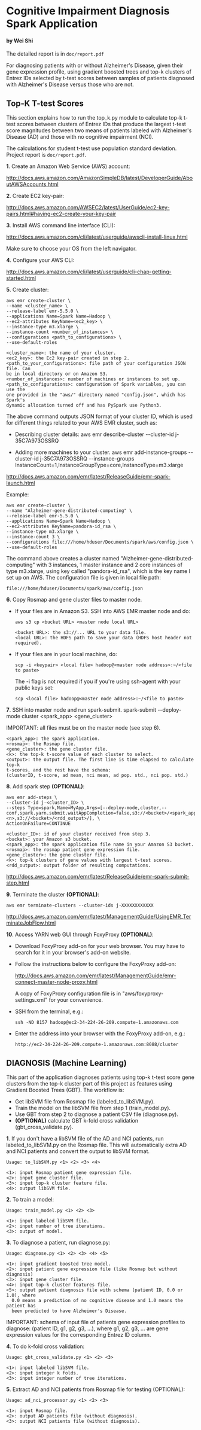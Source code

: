 # Cognitive Impairment Diagnosis Spark Application
#### by Wei Shi

The detailed report is in ```doc/report.pdf```

For diagnosing patients with or without Alzheimer's Disease, given their
gene expression profile, using gradient boosted trees and top-k clusters of
Entrez IDs selected by t-test scores between samples of patients diagnosed with
Alzheimer's Disease versus those who are not.

## Top-K T-test Scores
This section explains how to run the top_k.py module to calculate top-k
t-test scores between clusters of Entrez IDs that produce the largest
t-test score magnitudes between two means of patients labeled with
Alzheimer's Disease (AD) and those with no cognitive impairment (NCI).

The calculations for student t-test use population standard deviation. Project
report is ```doc/report.pdf```.


**1**. Create an Amazon Web Service (AWS) account:

http://docs.aws.amazon.com/AmazonSimpleDB/latest/DeveloperGuide/AboutAWSAccounts.html


**2**. Create EC2 key-pair:

http://docs.aws.amazon.com/AWSEC2/latest/UserGuide/ec2-key-pairs.html#having-ec2-create-your-key-pair


**3**. Install AWS command line interface (CLI):

http://docs.aws.amazon.com/cli/latest/userguide/awscli-install-linux.html

Make sure to choose your OS from the left navigator.

**4**. Configure your AWS CLI:

http://docs.aws.amazon.com/cli/latest/userguide/cli-chap-getting-started.html

**5**. Create cluster:
  ```
  aws emr create-cluster \
  --name <cluster_name> \
  --release-label emr-5.5.0 \
  --applications Name=Spark Name=Hadoop \
  --ec2-attributes KeyName=<ec2_key> \
  --instance-type m3.xlarge \
  --instance-count <number_of_instances> \
  --configurations <path_to_configurations> \
  --use-default-roles
  ```
  ```
  <cluster_name>: the name of your cluster.
  <ec2_key>: the Ec2 key-pair created in step 2.
  <path_to_your_configurations>: file path of your configuration JSON file. Can
  be in local directory or on Amazon S3.
  <number_of_instances>: number of machines or instances to set up.
  <path_to_configurations>: configuration of Spark variables, you can use the
  one provided in the "aws/" directory named "config.json", which has Spark's
  dynamic allocation turned off and has PySpark use Python3.
  ```
  The above command outputs JSON format of your cluster ID, which is used for
  different things related to your AWS EMR cluster, such as:

  - Describing cluster details:
  aws emr describe-cluster --cluster-id j-35C7A973OSSRQ

  - Adding more machines to your cluster.
  aws emr add-instance-groups --cluster-id j-35C7A973OSSRQ --instance-groups InstanceCount=1,InstanceGroupType=core,InstanceType=m3.xlarge

http://docs.aws.amazon.com/emr/latest/ReleaseGuide/emr-spark-launch.html

Example:
  ```
  aws emr create-cluster \
  --name "Alzheimer-gene-distributed-computing" \
  --release-label emr-5.5.0 \
  --applications Name=Spark Name=Hadoop \
  --ec2-attributes KeyName=pandora-id_rsa \
  --instance-type m3.xlarge \
  --instance-count 3 \
  --configurations file:///home/hduser/Documents/spark/aws/config.json \
  --use-default-roles
  ```

The command above creates a cluster named "Alzheimer-gene-distributed-computing"
with 3 instances, 1 master instance and 2 core instances of type m3.xlarge, using key called
"pandora-id_rsa", which is the key name I set up on AWS. The configuration
file is given in local file path:

  ```file:///home/hduser/Documents/spark/aws/config.json```

**6**. Copy Rosmap and gene cluster files to master node.
  - If your files are in Amazon S3. SSH into AWS EMR master node and do:
    ```
    aws s3 cp <bucket URL> <master node local URL>
    ```
    ```
    <bucket URL>: the s3://... URL to your data file.
    <local URL>: the HDFS path to save your data (HDFS host header not required).
    ```

  - If your files are in your local machine, do:
    ```
    scp -i <keypair> <local file> hadoop@<master node address>:~/<file to paste>
    ```

    The -i <keypair> flag is not required if you
    if you're using ssh-agent with your public keys set:
    ```
    scp <local file> hadoop@<master node address>:~/<file to paste>
    ```

**7**. SSH into master node and run spark-submit.
  spark-submit --deploy-mode cluster <spark_app> <rosmap> <gene_cluster> <k> <output>

  IMPORTANT: all files must be on the master node (see step 6).
  ```
  <spark_app>: the spark application.
  <rosmap>: the Rosmap file.
  <gene_cluster>: the gene cluster file.
  <k>: the top-k t-score value of each cluster to select.
  <output>: the output file. The first line is time elapsed to calculate top-k
  t-scores, and the rest have the schema:
  (clusterID, t-score, ad mean, nci mean, ad pop. std., nci pop. std.)
  ```

**8**. Add spark step **(OPTIONAL)**:
  ```
  aws emr add-steps \
  --cluster-id j-<cluster_ID> \
  --steps Type=spark,Name=MyApp,Args=[--deploy-mode,cluster,--conf,spark.yarn.submit.waitAppCompletion=false,s3://<bucket>/<spark_app>,s3://<bucket>/<rosmap>,s3://<bucket>/<gene_cluster>,<n>,s3://<bucket>/<rdd_output>/], \
  ActionOnFailure=CONTINUE
  ```
    <cluster_ID>: id of your cluster received from step 3.
    <bucket>: your Amazon s3 bucket.
    <spark_app>: the spark application file name in your Amazon S3 bucket.
    <rosmap>: the rosmap patient gene expression file.
    <gene_cluster>: the gene cluster file.
    <k>: top-k clusters of gene values with largest t-test scores.
    <rdd_output>: output folder of resulting computations.

  http://docs.aws.amazon.com/emr/latest/ReleaseGuide/emr-spark-submit-step.html


**9**. Terminate the cluster **(OPTIONAL)**:
  ```
  aws emr terminate-clusters --cluster-ids j-XXXXXXXXXXXX
  ```

  http://docs.aws.amazon.com/emr/latest/ManagementGuide/UsingEMR_TerminateJobFlow.html


**10**. Access YARN web GUI through FoxyProxy **(OPTIONAL)**:
  - Download FoxyProxy add-on for your web browser. You may have to search for
    it in your browser's add-on website.
  - Follow the instructions below to configure the FoxyProxy add-on:

    http://docs.aws.amazon.com/emr/latest/ManagementGuide/emr-connect-master-node-proxy.html

    A copy of FoxyProxy configuration file is in "aws/foxyproxy-settings.xml"
    for your convenience.

  - SSH from the terminal, e.g.:

    ```ssh -ND 8157 hadoop@ec2-34-224-26-209.compute-1.amazonaws.com```

  - Enter the address into your browser with the FoxyProxy add-on, e.g.:

    ```http://ec2-34-224-26-209.compute-1.amazonaws.com:8088/cluster```

## DIAGNOSIS (Machine Learning)
This part of the application diagnoses patients using top-k t-test score gene clusters
from the top-k cluster part of this project as features using Gradient Boosted Trees
(GBT). The workflow is:
  - Get libSVM file from Rosmap file (labeled_to_libSVM.py).
  - Train the model on the libSVM file from step 1 (train_model.py).
  - Use GBT from step 2 to diagnose a patient CSV file (diagnose.py).
  - **(OPTIONAL)** calculate GBT k-fold cross validation (gbt_cross_validate.py).

**1**. If you don't have a libSVM file of the AD and NCI patients, run
  labeled_to_libSVM.py on the Rosmap file. This will automatically extra AD and NCI patients and
  convert the output to libSVM format.

  ```
  Usage: to_libSVM.py <1> <2> <3> <4>
  ```
  ```
  <1>: input Rosmap patient gene expression file.
  <2>: input gene cluster file.
  <3>: input top-k cluster feature file.
  <4>: output libSVM file.
  ```

**2**. To train a model:
  ```
  Usage: train_model.py <1> <2> <3>
  ```
  ```
  <1>: input labeled libSVM file.
  <2>: input number of tree iterations.
  <3>: output of model.
  ```

**3**. To diagnose a patient, run diagnose.py:
  ```
  Usage: diagnose.py <1> <2> <3> <4> <5>
  ```
  ```
  <1>: input gradient boosted tree model.
  <2>: input patient gene expression file (like Rosmap but without diagnosis)
  <3>: input gene cluster file.
  <4>: input top-k cluster features file.
  <5>: output patient diagnosis file with schema (patient ID, 0.0 or 1.0), where
    0.0 means a prediction of no cognitive disease and 1.0 means the patient has
    been predicted to have Alzheimer's Disease.
  ```
  IMPORTANT: schema of input file of patients gene expression profiles to
    diagnose: (patient ID, g1, g2, g3, ...), where g1, g2, g3, ... are gene
    expression values for the corresponding Entrez ID column.


**4**. To do k-fold cross validation:
  ```
  Usage: gbt_cross_validate.py <1> <2> <3>
  ```
  ```
  <1>: input labeled libSVM file.
  <2>: input integer k folds.
  <3>: input integer number of tree iterations.
  ```

**5**. Extract AD and NCI patients from Rosmap file for testing (OPTIONAL):
  ```
  Usage: ad_nci_processor.py <1> <2> <3>
  ```
  ```
  <1>: input Rosmap file.
  <2>: output AD patients file (without diagnosis).
  <3>: output NCI patients file (without diagnosis).
  ```
